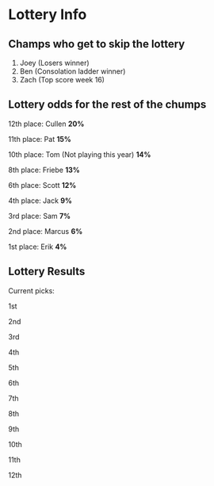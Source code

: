 # Lottery Info

## Champs who get to skip the lottery
1. Joey (Losers winner)
2. Ben (Consolation ladder winner)
3. Zach (Top score week 16)

## Lottery odds for the rest of the chumps

12th place: Cullen **20%**

11th place: Pat **15%**

10th place: Tom (Not playing this year) **14%**

8th place: Friebe **13%**

6th place: Scott **12%**

4th place: Jack **9%**

3rd place: Sam **7%**

2nd place: Marcus **6%**

1st place: Erik **4%**

## Lottery Results
Current picks:

1st 

2nd 

3rd 

4th 

5th 

6th 

7th 

8th 

9th 

10th 

11th 

12th 

